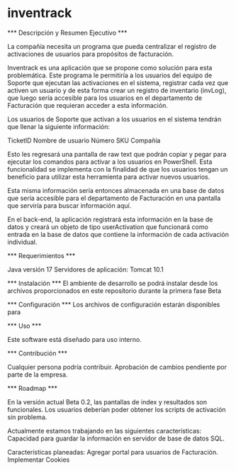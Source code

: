 # inventrack

*** Descripción y Resumen Ejecutivo ***


La compañía necesita un programa que pueda centralizar el registro de activaciones de usuarios para propósitos de facturación.

Inventrack es una aplicación que se propone como solución para esta problemática. Este programa le permitiría a los usuarios del equipo de Soporte que ejecutan las activaciones en el sistema, registrar cada vez que activen un usuario y de esta forma crear un registro de inventario (invLog), que luego sería accesible para los usuarios en el departamento de Facturación que requieran acceder a esta información.

Los usuarios de Soporte que activan a los usuarios en el sistema tendrán que llenar la siguiente información:

TicketID Nombre de usuario Número SKU Compañía

Esto les regresará una pantalla de raw text que podrán copiar y pegar para ejecutar los comandos para activar a los usuarios en PowerShell. Esta funcionalidad se implementa con la finalidad de que los usuarios tengan un beneficio para utilizar esta herramienta para activar nuevos usuarios.

Esta misma información sería entonces almacenada en una base de datos que sería accesible para el departamento de Facturación en una pantalla que serviría para buscar información aquí.

En el back-end, la aplicación registrará esta información en la base de datos y creará un objeto de tipo userActivation que funcionará como entrada en la base de datos que contiene la información de cada activación individual.

*** Requerimientos ***


Java versión 17 Servidores de aplicación: Tomcat 10.1

*** Instalación *** El ambiente de desarrollo se podrá instalar desde los archivos proporcionados en este repositorio durante la primera fase Beta

*** Configuración *** Los archivos de configuración estarán disponibles para

*** Uso *** 

Este software está diseñado para uso interno.

*** Contribución ***

Cualquier persona podría contribuir. Aprobación de cambios pendiente por parte de la empresa.

*** Roadmap *** 

En la versión actual Beta 0.2, las pantallas de index y resultados son funcionales. Los usuarios deberían poder obtener los scripts de activación sin problema. 

Actualmente estamos trabajando en las siguientes características:
Capacidad para guardar la información en servidor de base de datos SQL.

Características planeadas:
Agregar portal para usuarios de Facturación.
Implementar Cookies

